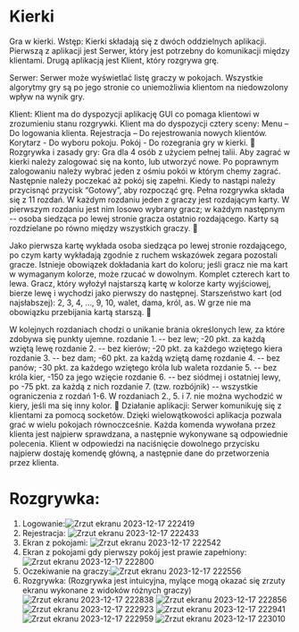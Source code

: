 # Kierki
Gra w kierki.
Wstęp:
Kierki składają się z dwóch oddzielnych aplikacji. Pierwszą z aplikacji jest Serwer, który jest potrzebny do komunikacji między klientami. Drugą aplikacją jest Klient, który rozgrywa grę.

Serwer:
Serwer może wyświetlać listę graczy w pokojach. Wszystkie algorytmy gry są po jego stronie co uniemożliwia klientom na niedowzolony wpływ na wynik gry.

Klient:
Klient ma do dyspozycji aplikację GUI co pomaga klientowi w zrozumieniu stanu rozgrywki. Klient ma do dyspozycji cztery sceny: 
Menu – Do logowania klienta.
Rejestracja – Do rejestrowania nowych klientów.
Korytarz  - Do wyboru pokoju.
Pokój - Do rozegrania gry w kierki.

Rozgrywka i zasady gry:
Gra dla 4 osób z użyciem pełnej talii. Aby zagrać w kierki należy zalogować się na konto, lub utworzyć nowe. Po poprawnym zalogowaniu należy wybrać jeden z ośmiu pokói w którym chemy zagrać. Następnie należy poczekać aż pokój się zapełni. Kiedy to nastąpi należy przycisnąć przycisk “Gotowy”, aby rozpocząć grę.
Pełna rozgrywka składa się z 11 rozdań.
W każdym rozdaniu jeden z graczy jest rozdającym karty. W pierwszym rozdaniu jest nim losowo wybrany gracz; w każdym następnym -- osoba siedząca po lewej stronie gracza ostatnio rozdającego.
Karty są rozdzielane po równo między wszystkich graczy.


Jako pierwsza kartę wykłada osoba siedząca po lewej stronie rozdającego, po czym karty wykładają zgodnie z ruchem wskazówek zegara pozostali gracze. Istnieje obowiązek dokładania kart do koloru; jeśli gracz nie ma kart w wymaganym kolorze, może rzucać w dowolnym.
Komplet czterech kart to lewa. Gracz, który wyłożył najstarszą kartę w kolorze karty wyjściowej, bierze lewę i wychodzi jako pierwszy do następnej.
Starszeństwo kart (od najsłabszej): 2, 3, 4, ..., 9, 10, walet, dama, król, as.
W grze nie ma obowiązku przebijania kartą starszą.


W kolejnych rozdaniach chodzi o unikanie brania określonych lew, za które zdobywa się punkty ujemne.
rozdanie 1. -- bez lew; -20 pkt. za każdą wziętą lewę
rozdanie 2. -- bez kierów; -20 pkt. za każdego wziętego kiera
rozdanie 3. -- bez dam; -60 pkt. za każdą wziętą damę
rozdanie 4. -- bez panów; -30 pkt. za każdego wziętego króla lub waleta
rozdanie 5. -- bez króla kier, -150 za jego wzięcie
rozdanie 6. -- bez siódmej i ostatniej lewy, po -75 pkt. za każdą z nich
rozdanie 7. (tzw. rozbójnik) -- wszystkie ograniczenia z rozdań 1-6.
W rozdaniach 2., 5. i 7. nie można wychodzić w kiery, jeśli ma się inny kolor.

Działanie aplikacji:
Serwer komunikuję się z klientami za pomocą socketów. Dzięki wielowątkowości aplikacja pozwala grać w wielu pokojach równoczceśnie.
Każda komenda wywołana przez klienta jest najpierw sprawdzana, a następnie wykonywane są odpowiednie polecenia.
Klient w odpowiedzi na naciśnięcie dowolnego przycisku najpierw dostaję komendę główną, a następnie dane do przetworzenia przez klienta.

# Rozgrywka:
1. Logowanie:![Zrzut ekranu 2023-12-17 222419](https://github.com/KZielinskii/Kierki/assets/58587948/4a3ee33c-0588-4437-9a8e-2df390509667)
2. Rejestracja: ![Zrzut ekranu 2023-12-17 222433](https://github.com/KZielinskii/Kierki/assets/58587948/584030a0-2a7f-4238-9d2c-6ab6585fc6a6)
3. Ekran z pokojami: ![Zrzut ekranu 2023-12-17 222542](https://github.com/KZielinskii/Kierki/assets/58587948/4bcb469c-4883-4fe3-8e19-853126a9f8e2)
4. Ekran z pokojami gdy pierwszy pokój jest prawie zapełniony: ![Zrzut ekranu 2023-12-17 222800](https://github.com/KZielinskii/Kierki/assets/58587948/0adbd00a-5769-444f-9319-3a2ee1cc3896)
5. Oczekiwanie na graczy:![Zrzut ekranu 2023-12-17 222556](https://github.com/KZielinskii/Kierki/assets/58587948/d42ef589-e8a9-4678-ab8d-6d8c76872f6b)
6. Rozgrywka:
(Rozgrywka jest intuicyjna, mylące mogą okazać się zrzuty ekranu wykonane z widoków różnych graczy)
![Zrzut ekranu 2023-12-17 222838](https://github.com/KZielinskii/Kierki/assets/58587948/01de54f9-876a-427b-9e42-c7301994af75)
![Zrzut ekranu 2023-12-17 222856](https://github.com/KZielinskii/Kierki/assets/58587948/cb2eb0a1-771d-448e-8706-bcc775038125)
![Zrzut ekranu 2023-12-17 222923](https://github.com/KZielinskii/Kierki/assets/58587948/01e6ca4c-32fd-40f5-baed-59fb10062a0a)
![Zrzut ekranu 2023-12-17 222941](https://github.com/KZielinskii/Kierki/assets/58587948/5d7a2980-5afa-4c98-949a-5ec895b19086)
![Zrzut ekranu 2023-12-17 222959](https://github.com/KZielinskii/Kierki/assets/58587948/7f60bb95-5034-4898-b260-bcb61b6e61ae)
![Zrzut ekranu 2023-12-17 223010](https://github.com/KZielinskii/Kierki/assets/58587948/6e5b17b0-9024-4341-b63f-06f02f9b2180)
